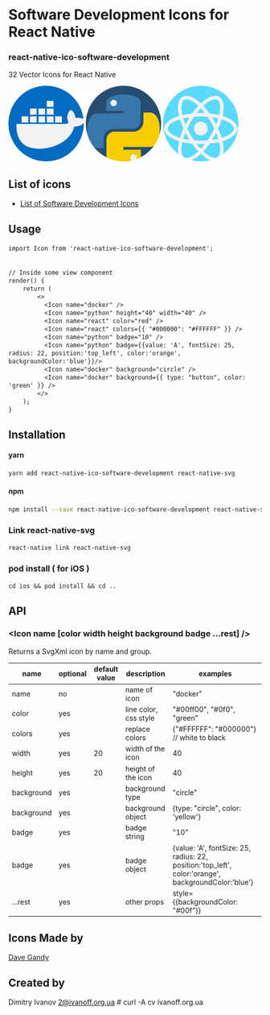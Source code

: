 # Software Development Icons for React Native

### react-native-ico-software-development

32 Vector Icons for React Native

<img src="./static/docker.png" alt="docker" width="150" height="150"> <img src="./static/python.png" alt="python" width="150" height="150"> <img src="./static/react.png" alt="react" width="150" height="150">

## List of icons

- [List of Software Development Icons](http://ico.simpleness.org/pack/software-development)

## Usage

```
import Icon from 'react-native-ico-software-development';


// Inside some view component
render() {
    return (
        <>
          <Icon name="docker" />
          <Icon name="python" height="40" width="40" />
          <Icon name="react" color="red" />
          <Icon name="react" colors={{ "#000000": "#FFFFFF" }} />
          <Icon name="python" badge="10" />
          <Icon name="python" badge={{value: 'A', fontSize: 25, radius: 22, position:'top_left', color:'orange', backgroundColor:'blue'}}/>
          <Icon name="docker" background="circle" />
          <Icon name="docker" background={{ type: "button", color: 'green' }} />
        </>
    );
}

```

## Installation

#### yarn

```bash
yarn add react-native-ico-software-development react-native-svg
```

#### npm

```bash
npm install --save react-native-ico-software-development react-native-svg
```

### Link react-native-svg

```bash
react-native link react-native-svg
```

### pod install ( for iOS )

```
cd ios && pod install && cd ..
```

## API

### <Icon name [color width height background badge ...rest] />

Returns a SvgXml icon by name and group.

 name | optional | default value | description | examples
------|----------|---------------|-------------|---------
name | no |  | name of icon | "docker"
color | yes | | line color, css style | "#00ff00", "#0f0", "green"
colors | yes | | replace colors | {"#FFFFFF": "#000000"} // white to black
width | yes | 20 | width of the icon | 40
height | yes | 20 | height of the icon | 40
background | yes | | background type | "circle"
background | yes | | background object | {type: "circle", color: 'yellow'}
badge | yes | | badge string | "10"
badge | yes | | badge object | {value: 'A', fontSize: 25, radius: 22, position:'top_left', color:'orange', backgroundColor:'blue'}
...rest | yes | | other props | style={{backgroundColor: "#00f"}}

## Icons Made by

[Dave Gandy](https://www.flaticon.com/authors/dave-gandy)

## Created by

Dimitry Ivanov <2@ivanoff.org.ua> # curl -A cv ivanoff.org.ua
